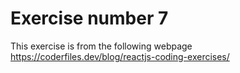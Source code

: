 # Exercise number 7

This exercise is from the following webpage
https://coderfiles.dev/blog/reactjs-coding-exercises/
